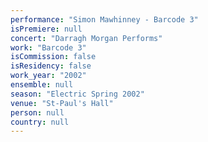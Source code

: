```yaml
---
performance: "Simon Mawhinney - Barcode 3"
isPremiere: null
concert: "Darragh Morgan Performs"
work: "Barcode 3"
isCommission: false
isResidency: false
work_year: "2002"
ensemble: null
season: "Electric Spring 2002"
venue: "St-Paul's Hall"
person: null
country: null
---
```


